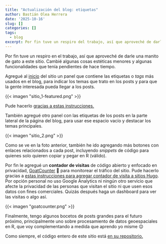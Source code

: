 ```yaml
---
title: "Actualización del blog: etiquetas"
author: Bastián Olea Herrera
date: '2025-10-16'
slug: []
categories: []
tags:
  - blog
excerpt: Por fin tuve un respiro del trabajo, así que aproveché de darle una manito de gato a este sitio. Cambié algunas cosas estéticas menores y algunas funcionalidades que tenía pendientes de hace tiempo.
---
```


Por fin tuve un respiro en el trabajo, así que aproveché de darle una manito de gato a este sitio. Cambié algunas cosas estéticas menores y algunas funcionalidades que tenía pendientes de hace tiempo.

Agregué al [inicio](https://bastianolea.rbind.io) del sitio un panel que contiene las etiquetas o _tags_ más usados en el blog, para indicar los temas que trato en los posts y para que la gente interesada pueda llegar a los posts.

{{< imagen "sitio_1-featured.png" >}}

Pude hacerlo [gracias a estas instrucciones.](https://github.com/adityatelange/hugo-PaperMod/discussions/606)

También agregué otro panel con las etiquetas de los posts en la parte lateral de la página del blog, para usar ese espacio vacío y destacar los temas principales.

{{< imagen "sitio_2.png" >}}

Como se ve en la foto anterior, también he ido agregando más botones con enlaces relacionados a cada post, incluyendo _snippets_ de código para quienes solo quieren copiar y pegar en R (válido).

Por fin le agregué un **contador de visitas** de código abierto y enfocado en privacidad, [GoatCounter](https://www.goatcounter.com) 🐐 para monitorear el tráfico del sitio. Pude hacerlo gracias a [estas instrucciones para agregar contador de visita a sitios Hugo](https://haseebmajid.dev/posts/2022-11-20-til-how-you-can-add-goatcounter-to-your-hugo-blog/). Por opción personal no uso Google Analytics ni ningún otro servicio que afecte la privacidad de las personas que visitan el sitio ni que usen esos datos con fines comerciales. Quizás después haga un dashboard para ver las visitas o algo así.

{{< imagen "goatcounter.png" >}}

Finalmente, tengo algunos bocetos de posts grandes para el futuro próximo, principalmente uno sobre procesamiento de datos geoespaciales en R, que voy complementando a medida que aprendo yo misme 😌

Como siempre, el código entero de este sitio está [en su repositorio.](https://github.com/bastianolea/blog-bastianolea-r)